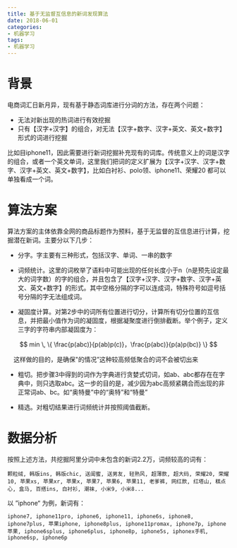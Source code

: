 ```yaml
---
title: 基于无监督互信息的新词发现算法
date: 2018-06-01
categories:
- 机器学习
tags:
- 机器学习
---
```


# 背景

电商词汇日新月异，现有基于静态词库进行分词的方法，存在两个问题：

* 无法对新出现的热词进行有效挖掘  
* 只有【汉字+汉字】的组合，对无法【汉字+数字、汉字+英文、英文+数字】形式的词进行挖掘

<!-- more -->

比如目iphone11，因此需要进行新词挖掘补充现有的词库。传统意义上的词是汉字的组合，或者一个英文单词，这里我们把词的定义扩展为【汉字+汉字、汉字+数字、汉字+英文、英文+数字】，比如白衬衫、polo领、iphone11、荣耀20 都可以单独看成一个词。

# 算法方案

算法方案的主体依靠全网的商品标题作为预料，基于无监督的互信息进行计算，挖掘潜在新词。主要分以下几步：

* 分字。字主要有三种形式，包括汉字、单词、一串的数字

* 词频统计。这里的词枚举了语料中可能出现的任何长度小于n（n是预先设定最大的词字数）的字的组合，并且包含了【汉字+汉字、汉字+数字、汉字+英文、英文+数字】的形式。其中空格分隔的字可以连成词，特殊符号如逗号括号分隔的字无法组成词。

* 凝固度计算。对第2步中的词所有位置进行切分，计算所有切分位置的互信息，并把最小值作为词的凝固度，根据凝聚度进行倒排截断。举个例子，定义三字的字符串内部凝固度为：

$$ min \, \{ \frac{p(abc)}{p(ab)p(c)}，\frac{p(abc)}{p(a)p(bc)} \} $$

&emsp;这样做的目的，是确保"的情况”这种较高频低聚合的词不会被切出来

* 粗切。把步骤3中得到的词作为字典进行贪婪式切词，如ab、abc都存在在字典中，则只选取abc。这一步的目的是，减少因为abc高频紧耦合而出现的非正常词ab、bc。如“奥特曼”中的“奥特”和“特曼”

* 精选。对粗切结果进行词频统计并按照阈值截断。

# 数据分析

按照上述方法，共挖掘阿里分词中未包含的新词2.2万，词频较高的词有：
```
颗粒绒, 韩版ins, 韩版chic, 送闺蜜, 送男友, 轻熟风, 超薄款, 超大码, 荣耀20, 荣耀10, 苹果xs, 苹果xr, 苹果x, 苹果7, 苹果6, 苹果11, 老爹裤, 网红款, 红塔山, 糕点心, 盒马, 百搭ins, 白衬衫, 潮袜, 小米9, 小米8...
```
以 ”iphone“ 为例，新词有：
```
iphone7, iphone11pro, iphone6, iphone11, iphone6s, iphone8, iphone7plus, 苹果iphone, iphone8plus, iphone11promax, iphone7p, iphone苹果, iphone6splus, iphone6plus, iphone8p, iphone5s, iphonex手机, iphone6sp, iphone6p
```
